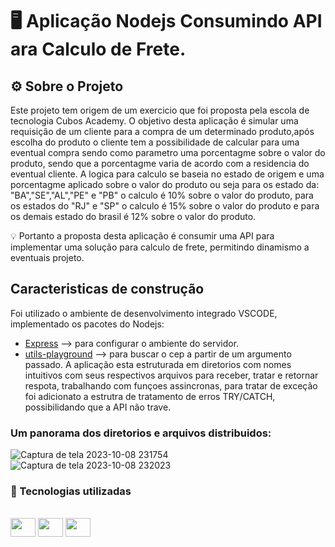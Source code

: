 # 🖥️ Aplicação Nodejs Consumindo API ara Calculo de Frete. 

## ⚙️ Sobre o Projeto
Este projeto tem origem de um exercicio que foi proposta pela escola de tecnologia Cubos Academy.
O objetivo desta aplicação é simular uma requisição de um cliente para a compra de um determinado produto,após escolha do produto o cliente tem a
 possibilidade de calcular para uma eventual compra sendo como parametro uma porcentagme sobre o valor do produto, sendo que a porcentagme varia de acordo com a residencia do eventual cliente.
A logica para calculo se baseia no estado de origem e uma porcentagme aplicado sobre o valor do produto ou seja para os estado da: "BA","SE","AL","PE" e "PB" o
calculo é 10% sobre o valor do produto, para os estados do "RJ" e "SP" o calculo é 15% sobre o valor do produto e para os demais estado do brasil é 12% sobre o valor do produto.

💡 Portanto a proposta desta aplicação é consumir uma API para implementar uma solução para calculo de frete, permitindo dinamismo a eventuais projeto.
##
## Caracteristicas de construção
Foi utilizado o ambiente de desenvolvimento integrado VSCODE, implementado os pacotes do Nodejs:
- [Express](https://www.npmjs.com/package/express) --> para configurar o ambiente do servidor.
- [utils-playground](https://www.npmjs.com/package/utils-playground) --> para buscar o cep a partir de um argumento passado.
A aplicação esta estruturada em diretorios com nomes intuitivos com seus respectivos arquivos para receber, tratar e retornar respota, trabalhando com funçoes assincronas, para  tratar de
exceção foi adicionato a estrutra de tratamento de erros TRY/CATCH, possibilidando que a API não trave.
### Um panorama dos diretorios e arquivos distribuidos:

![Captura de tela 2023-10-08 231754](https://github.com/LuizMoura-88/Nodejs_API_Calculo_de_Frete/assets/122941117/f7a09685-23bc-4b05-9f27-733e2ac45b42)
![Captura de tela 2023-10-08 232023](https://github.com/LuizMoura-88/Nodejs_API_Calculo_de_Frete/assets/122941117/424a0547-48ed-4671-a455-7acc00224dfc)

      
### 📝 Tecnologias utilizadas
<div style="display: inline_block"><br>
  <img  height="30" width ="40" src="https://cdn.jsdelivr.net/gh/devicons/devicon/icons/javascript/javascript-original.svg" />
  <img height="30" width ="40" src="https://cdn.jsdelivr.net/gh/devicons/devicon/icons/nodejs/nodejs-plain.svg" />
  <img height="30" width ="40"  src="https://cdn.jsdelivr.net/gh/devicons/devicon/icons/npm/npm-original-wordmark.svg" />                          
</div>

##
